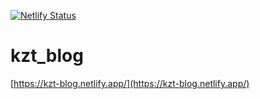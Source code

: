 [![Netlify Status](https://api.netlify.com/api/v1/badges/ac4bf0df-c5cf-4559-9e12-3778fb6fa75c/deploy-status)](https://app.netlify.com/sites/kzt-blog/deploys)
# kzt_blog
[https://kzt-blog.netlify.app/](https://kzt-blog.netlify.app/)
